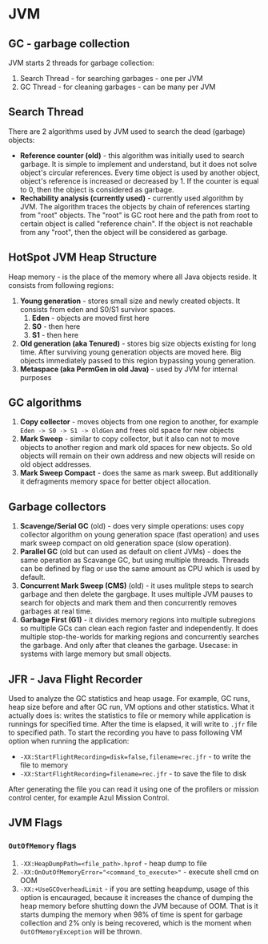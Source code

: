 # JVM
## GC - garbage collection
JVM starts 2 threads for garbage collection:
1. Search Thread - for searching garbages - one per JVM
2. GC Thread - for cleaning garbages - can be many per JVM

## Search Thread
There are 2 algorithms used by JVM used to search the dead (garbage) objects:
* **Reference counter (old)** - this algorithm was initially used to search garbage. It is simple to implement and understand, but it does not solve object's circular references. Every time object is used by another object, object's reference is increased or decreased by 1. If the counter is equal to 0, then the object is considered as garbage.
* **Rechability analysis (currently used)** - currently used algorithm by JVM. The algorithm traces the objects by chain of references starting from "root" objects. The "root" is GC root here and the path from root to certain object is called "reference chain". If the object is not reachable from any "root", then the object will be considered as garbage.

## HotSpot JVM Heap Structure
Heap memory - is the place of the memory where all Java objects reside. It consists from following regions:
1. **Young generation** - stores small size and newly created objects. It consists from eden and S0/S1 survivor spaces.
    1. **Eden** - objects are moved first here
    2. **S0** - then here
    3. **S1** - then here
2. **Old generation (aka Tenured)** - stores big size objects existing for long time. After surviving young generation objects are moved here. Big objects immediately passed to this region bypassing young generation.
3. **Metaspace (aka PermGen in old Java)** - used by JVM for internal purposes

## GC algorithms
1. **Copy collector** - moves objects from one region to another, for example `Eden -> S0 -> S1 -> OldGen` and frees old space for new objects
2. **Mark Sweep** - similar to copy collector, but it also can not to move objects to another region and mark old spaces for new objects. So old objects will remain on their own address and new objects will reside on old object addresses.
3. **Mark Sweep Compact** - does the same as mark sweep. But additionally it defragments memory space for better object allocation.

## Garbage collectors
1. **Scavenge/Serial GC** (old) - does very simple operations: uses copy collector algorithm on young generation space (fast operation) and uses mark sweep compact on old generation space (slow operation).
2. **Parallel GC** (old but can used as default on client JVMs) - does the same operation as Scavange GC, but using multiple threads. Threads can be defined by flag or use the same amount as CPU which is used by default.
3. **Concurrent Mark Sweep (CMS)** (old) - it uses mulitple steps to search garbage and then delete the gargbage. It uses multiple JVM pauses to search for objects and mark them and then concurrently removes garbages at real time. 
4. **Garbage First (G1)** - it divides memory regions into multiple subregions so multiple GCs can clean each region faster and independently. It does multiple stop-the-worlds for marking regions and concurrently searches the garbage. And only after that cleanes the garbage. Usecase: in systems with large memory but small objects.

## JFR - Java Flight Recorder
Used to analyze the GC statistics and heap usage. For example, GC runs, heap size before and after GC run, VM options and other statistics. What it actually does is: writes the statistics to file or memory while application is runnings for specified time. After the time is elapsed, it will write to `.jfr` file to specified path. To start the recording you have to pass following VM option when running the application:
* `-XX:StartFlightRecording=disk=false,filename=rec.jfr` - to write the file to memory
* `-XX:StartFlightRecording=filename=rec.jfr` - to save the file to disk

After generating the file you can read it using one of the profilers or mission control center, for example Azul Mission Control.

## JVM Flags
### `OutOfMemory` flags
1. `-XX:HeapDumpPath=<file_path>.hprof` - heap dump to file
2. `-XX:OnOutOfMemoryError="<command_to_execute>"` - execute shell cmd on OOM
3. `-XX:+UseGCOverheadLimit` - if you are setting heapdump, usage of this option is encauraged, because it increases the chance of dumping the heap memory before shutting down the JVM because of OOM. That is it starts dumping the memory when 98% of time is spent for garbage collection and 2% only is being recovered, which is the moment when `OutOfMemoryException` will be thrown.
